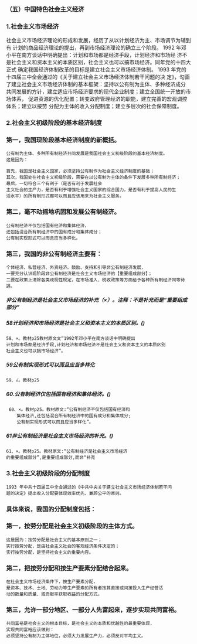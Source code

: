 ### （五）中国特色社会主义经济
### 1.社会主义市场经济
社会主义市场经济理论的形成和发展，经历了从以计划经济为主、市场调节为辅到有
计划的商品经济理论的提出，再到市场经济理论的确立三个阶段。
1992 年邓小平在南方谈话中明确提出：计划和市场都是经济手段，计划经济和市场经
济不是社会主义和资本主义的本质区别，社会主义也可以搞市场经济。同年党的十四大正式
确定我国经济体制改革的目标是建立社会主义市场经济体制。
1993 年党的十四届三中全会通过的《关于建立社会主义市场经济体制若干问题的决
定》，勾画了建立社会主义市场经济体制的基本框架：坚持以公有制为主体、多种经济成分
共同发展的方针，建立适应市场经济要求的现代企业制度；建立全国统一开放的市场体系，
促进资源的优化配置；转变政府管理经济的职能，建立完善的宏观调控体系；建立以按劳
分配为主体的收入分配制度；建立多层次的社会保障制度。

### 2.社会主义初级阶段的基本经济制度
### 第一，我国现阶段基本经济制度的新概括。
    公有制为主体、多种所有制经济共同发展是我国社会主义初级阶段的基本经济制度。
    这是因为：
    
    首先，我国是社会主义国家，必须坚持公有制作为社会主义经济制度的基础；
    其次，我国处在社会主义初级阶段，需要在以公有制为主体的条件下发展多种所有制经济；
    最后，一切符合三个有利于（是否有利于发展社会
    主义社会的生产力，是否有利于增强社会主义国家的综合国力，是否有利于提高人民的生
    活水平）的所有制形式都可以而且应该用来为社会主义服务。
### 第二，毫不动摇地巩固和发展公有制经济。
    公有制经济不仅包括国有经济和集体经济，
    还包括混合所有制经济中的国有成分和集体成分；
    公有制实现形式可以而且应当多样化。
    
### 第三，我国的非公有制经济主要有：
    个体经济、私营经济、外资经济。鼓励、支持和引导非公有制经济发展，
    一要充分认识现阶段非公有制经济是社会主义市场经济的【重要组成部分】；
    二要在政策上清除各类歧视性规定，在市场准入、税收政策等方面给予各种所有制经济同等待遇。

##### 非公有制经济是社会主义市场经济的补充（×）。注释：不是补充而是“重要组成部分”

##### 58计划经济和市场经济是社会主义和资本主义的本质区别。()
    58、×。教材p25教材原文文“1992年邓小平在南方谈话中明确提出
    计划和市场都是经济手段,计划经济和市场经济不是社会主义和资本主义的本质区别
    社会主义也可以搞市场经济”。

##### 59公有制实现形式可以而且应当多样化
    59、√。教材p25

##### 60.公有制经济仅包括国有经济和集体经济。()
     60、×。教材p25。教材原文:“公有制经济不仅包括国有经济和
        集体经济,还包括混合所有制经济中的国有成分和集体成分;
        公有制实现形式可以而且应当多样化”。

##### 61非公有制经济是社会主义市场经济的补充。()
    61、×。教材p25。教材原文:“公有制经济是社会主义市场经济
    的重要组成部分”,是重要组成部分,而非“补充
    

### 3.社会主义初级阶段的分配制度
    1993 年中共十四届三中全会通过的《中共中央关于建立社会主义市场经济体制若干问
    题的决定》提出收入分配要体现效率优先、兼顾公平的原则。
    
### 具体来说，我国的分配制度包括：
### 第一，按劳分配是社会主义初级阶段的主体方式。
    这是因为：按劳分配是社会主义的基本原则之一；
    实行按劳分配，是由社会主义社会的客观经济条件决定的；
    实行按劳分配，是坚持社会主义的重要内容。
    
### 第二，把按劳分配和按生产要素分配结合起来。
    在社会主义市场经济条件下，按生产要素分配，
    是资本、技术、土地、劳动力等生产要素的所有者按其直接或间接投入生产经营活
    动的数量和质量、或贡献率获取收益的分配方式。
    
### 第三，允许一部分地区、一部分人先富起来，逐步实现共同富裕。
    共同富裕是社会主义的根本目标，是社会主义的本质和优越性的最重要体现，
    实现共同富裕应该做到：
    必须坚持公有制为主体地位，必须大力发展生产力，必须反对平均主义。




